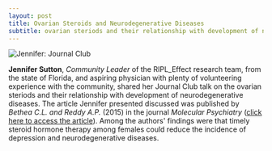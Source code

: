 ```yaml
---
layout: post
title: Ovarian Steroids and Neurodegenerative Diseases
subtitle: ovarian steriods and their relationship with development of neurodegenerative diseases
---
```


<img src="/img/Jennifer_JClub.jpg" alt="Jennifer: Journal Club" class="inline"/><a name="Jennifer: Journal Club"></a>

<b>Jennifer Sutton</b>, <i>Community Leader</i> of the RIPL_Effect research team, from the state of Florida, and aspiring physician with plenty of volunteering experience with the community, shared her Journal Club talk on the ovarian steriods and their relationship with development of neurodegenerative diseases. The article Jennifer presented discussed was published by <i>Bethea C.L. and Reddy A.P. </i> (2015) in the journal <i>Molecular Psychiatry</i> (<a href="https://www.ncbi.nlm.nih.gov/pmc/articles/PMC4508249/" target="_blank">click here to access the article</a>). Among the authors' findings were that timely steroid hormone therapy among females could reduce the incidence of depression and neurodegenerative diseases. 

